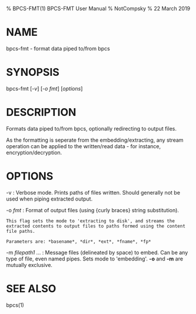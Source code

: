 % BPCS-FMT(1) BPCS-FMT User Manual
% NotCompsky
% 22 March 2019

# NAME

bpcs-fmt - format data piped to/from bpcs

# SYNOPSIS

bpcs-fmt [*-v*] [*-o* *fmt*] [*options*]

# DESCRIPTION

Formats data piped to/from bpcs, optionally redirecting to output files.

As the formatting is seperate from the embedding/extracting, any stream operation can be applied to the written/read data - for instance, encryption/decryption.

# OPTIONS

-v
:   Verbose mode. Prints paths of files written. Should generally not be used when piping extracted output.

-o *fmt*
:   Format of output files (using {curly braces} string substitution).

    This flag sets the mode to 'extracting to disk', and streams the extracted contents to output files to paths formed using the content file paths.

    Parameters are: *basename*, *dir*, *ext*, *fname*, *fp*

-m *filepath1* ...
:   Message files (delineated by space) to embed.
    Can be any type of file, even named pipes.
    Sets mode to 'embedding'.
    **-o** and **-m** are mutually exclusive.

# SEE ALSO
bpcs(1)
